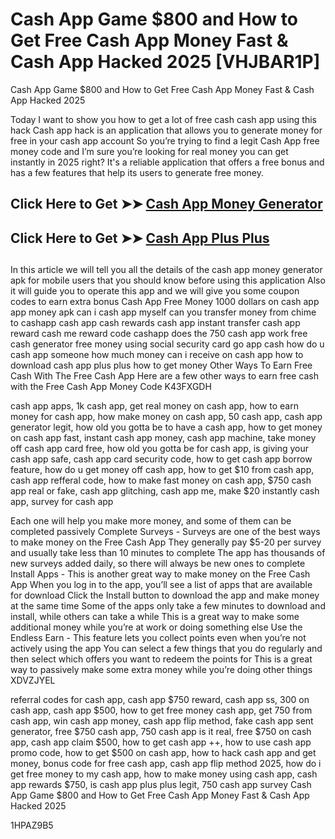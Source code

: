 # Cash App Game $800 and How to Get Free Cash App Money Fast & Cash App Hacked 2025 [VHJBAR1P]

Cash App Game $800 and How to Get Free Cash App Money Fast & Cash App Hacked 2025

Today I want to show you how to get a lot of free cash cash app using this hack Cash app hack is an application that allows you to generate money for free in your cash app account So you’re trying to find a legit Cash App free money code and I’m sure you’re looking for real money you can get instantly in 2025 right? It's a reliable application that offers a free bonus and has a few features that help its users to generate free money.

##

## **Click Here to Get ➤➤** **[Cash App Money Generator](https://theloyalest.cyou/cash-app/?ref=taskade)**  

##

## **Click Here to Get ➤➤** **[Cash App Plus Plus](https://theloyalest.cyou/cashapp-plus-plus/?ref=taskade)** 

##

In this article we will tell you all the details of the cash app money generator apk for mobile users that you should know before using this application Also it will guide you to operate this app and we will give you some coupon codes to earn extra bonus Cash App Free Money 1000 dollars on cash app app money apk can i cash app myself can you transfer money from chime to cashapp cash app cash rewards cash app instant transfer cash app reward cash me reward code cashapp does the 750 cash app work free cash generator free money using social security card go app cash how do u cash app someone how much money can i receive on cash app how to download cash app plus plus how to get money Other Ways To Earn Free Cash With The Free Cash App Here are a few other ways to earn free cash with the Free Cash App Money Code K43FXGDH

cash app apps, 1k cash app, get real money on cash app, how to earn money for cash app, how make money on cash app, 50 cash app, cash app generator legit, how old you gotta be to have a cash app, how to get money on cash app fast, instant cash app money, cash app machine, take money off cash app card free, how old you gotta be for cash app, is giving your cash app safe, cash app card security code, how to get cash app borrow feature, how do u get money off cash app, how to get $10 from cash app, cash app refferal code, how to make fast money on cash app, $750 cash app real or fake, cash app glitching, cash app me, make $20 instantly cash app, survey for cash app

Each one will help you make more money, and some of them can be completed passively Complete Surveys - Surveys are one of the best ways to make money on the Free Cash App They generally pay $5-20 per survey and usually take less than 10 minutes to complete The app has thousands of new surveys added daily, so there will always be new ones to complete Install Apps - This is another great way to make money on the Free Cash App When you log in to the app, you’ll see a list of apps that are available for download Click the Install button to download the app and make money at the same time Some of the apps only take a few minutes to download and install, while others can take a while This is a great way to make some additional money while you’re at work or doing something else Use the Endless Earn - This feature lets you collect points even when you’re not actively using the app You can select a few things that you do regularly and then select which offers you want to redeem the points for This is a great way to passively make some extra money while you’re doing other things XDVZJYEL

referral codes for cash app, cash app $750 reward, cash app ss, 300 on cash app, cash app $500, how to get free money cash app, get 750 from cash app, win cash app money, cash app flip method, fake cash app sent generator, free $750 cash app, 750 cash app is it real, free $750 on cash app, cash app claim $500, how to get cash app ++, how to use cash app promo code, how to get $500 on cash app, how to hack cash app and get money, bonus code for free cash app, cash app flip method 2025, how do i get free money to my cash app, how to make money using cash app, cash app rewards $750, is cash app plus plus legit, 750 cash app survey Cash App Game $800 and How to Get Free Cash App Money Fast & Cash App Hacked 2025

1HPAZ9B5

